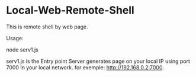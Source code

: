 # Local-Web-Remote-Shell
This is remote shell by web page.

Usage:

node serv1.js 

serv1.js is the Entry point
 Server generates page on your local IP using port 7000 In your local network.
for exemple: http://192.168.0.2:7000. 
